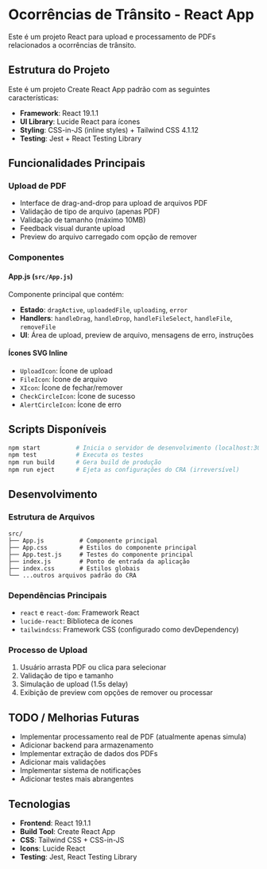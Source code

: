# Ocorrências de Trânsito - React App

Este é um projeto React para upload e processamento de PDFs relacionados a ocorrências de trânsito.

## Estrutura do Projeto

Este é um projeto Create React App padrão com as seguintes características:

- **Framework**: React 19.1.1
- **UI Library**: Lucide React para ícones
- **Styling**: CSS-in-JS (inline styles) + Tailwind CSS 4.1.12
- **Testing**: Jest + React Testing Library

## Funcionalidades Principais

### Upload de PDF
- Interface de drag-and-drop para upload de arquivos PDF
- Validação de tipo de arquivo (apenas PDF)
- Validação de tamanho (máximo 10MB)
- Feedback visual durante upload
- Preview do arquivo carregado com opção de remover

### Componentes

#### App.js (`src/App.js`)
Componente principal que contém:
- **Estado**: `dragActive`, `uploadedFile`, `uploading`, `error`
- **Handlers**: `handleDrag`, `handleDrop`, `handleFileSelect`, `handleFile`, `removeFile`
- **UI**: Área de upload, preview de arquivo, mensagens de erro, instruções

#### Ícones SVG Inline
- `UploadIcon`: Ícone de upload
- `FileIcon`: Ícone de arquivo
- `XIcon`: Ícone de fechar/remover
- `CheckCircleIcon`: Ícone de sucesso
- `AlertCircleIcon`: Ícone de erro

## Scripts Disponíveis

```bash
npm start          # Inicia o servidor de desenvolvimento (localhost:3000)
npm test           # Executa os testes
npm run build      # Gera build de produção
npm run eject      # Ejeta as configurações do CRA (irreversível)
```

## Desenvolvimento

### Estrutura de Arquivos
```
src/
├── App.js          # Componente principal
├── App.css         # Estilos do componente principal
├── App.test.js     # Testes do componente principal
├── index.js        # Ponto de entrada da aplicação
├── index.css       # Estilos globais
└── ...outros arquivos padrão do CRA
```

### Dependências Principais
- `react` e `react-dom`: Framework React
- `lucide-react`: Biblioteca de ícones
- `tailwindcss`: Framework CSS (configurado como devDependency)

### Processo de Upload
1. Usuário arrasta PDF ou clica para selecionar
2. Validação de tipo e tamanho
3. Simulação de upload (1.5s delay)
4. Exibição de preview com opções de remover ou processar

## TODO / Melhorias Futuras

- Implementar processamento real de PDF (atualmente apenas simula)
- Adicionar backend para armazenamento
- Implementar extração de dados dos PDFs
- Adicionar mais validações
- Implementar sistema de notificações
- Adicionar testes mais abrangentes

## Tecnologias

- **Frontend**: React 19.1.1
- **Build Tool**: Create React App
- **CSS**: Tailwind CSS + CSS-in-JS
- **Icons**: Lucide React
- **Testing**: Jest, React Testing Library